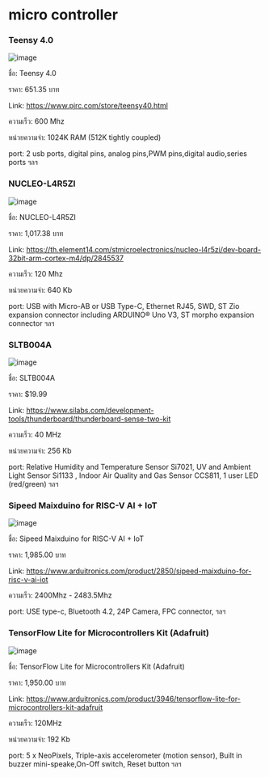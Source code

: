 # micro controller
### Teensy 4.0

![image](https://user-images.githubusercontent.com/98943425/153432159-56f770e8-0fc4-4052-9361-99790a8dbc4d.png)

ชื่อ: Teensy 4.0

ราคา: 651.35 บาท

Link: https://www.pjrc.com/store/teensy40.html

ความเร็ว: 600 Mhz

หน่วยความจำ: 1024K RAM (512K tightly coupled)

port: 2 usb ports, digital pins, analog pins,PWM pins,digital audio,series ports ฯลฯ

### NUCLEO-L4R5ZI

![image](https://user-images.githubusercontent.com/98943425/153447713-59f0e241-e8ab-453b-8091-75380bd15a2f.png)

ชื่อ: NUCLEO-L4R5ZI

ราคา: 1,017.38 บาท

Link: https://th.element14.com/stmicroelectronics/nucleo-l4r5zi/dev-board-32bit-arm-cortex-m4/dp/2845537

ความเร็ว: 120 Mhz

หน่วยความจำ: 640 Kb

port: USB with Micro-AB or USB Type-C, Ethernet RJ45, SWD,  ST Zio expansion connector including ARDUINO® Uno V3,  ST morpho expansion connector ฯลฯ

### SLTB004A

![image](https://user-images.githubusercontent.com/98943425/153454444-1f5215bf-e5a1-40f0-a21f-8393025bba41.png)

ชื่อ: SLTB004A

ราคา: $19.99

Link: https://www.silabs.com/development-tools/thunderboard/thunderboard-sense-two-kit

ความเร็ว:  40 MHz

หน่วยความจำ: 256 Kb

port: Relative Humidity and Temperature Sensor Si7021, UV and Ambient Light Sensor Si1133 , Indoor Air Quality and Gas Sensor CCS811, 1 user LED (red/green) ฯลฯ

### Sipeed Maixduino for RISC-V AI + IoT

![image](https://user-images.githubusercontent.com/98943425/153454337-de6ece48-253b-476b-ad8f-6fe1d76a341c.png)

ชื่อ: Sipeed Maixduino for RISC-V AI + IoT

ราคา: 1,985.00 บาท

Link: https://www.arduitronics.com/product/2850/sipeed-maixduino-for-risc-v-ai-iot

ความเร็ว: 	2400Mhz - 2483.5Mhz

port: USE type-c, Bluetooth 4.2, 24P Camera, FPC connector, ฯลฯ

### TensorFlow Lite for Microcontrollers Kit (Adafruit)

![image](https://user-images.githubusercontent.com/98943425/153458012-ff5cbbf4-810f-4566-b8e3-829c36359064.png)

ชื่อ: TensorFlow Lite for Microcontrollers Kit (Adafruit)

ราคา: 1,950.00 บาท

Link: https://www.arduitronics.com/product/3946/tensorflow-lite-for-microcontrollers-kit-adafruit

ความเร็ว: 120MHz

หน่วยความจำ: 192 Kb

port: 5 x NeoPixels, Triple-axis accelerometer (motion sensor), Built in buzzer mini-speake,On-Off switch, Reset button ฯลฯ
